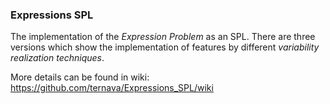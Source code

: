 ### Expressions SPL

The implementation of the <i>Expression Problem</i> as an SPL. There are three versions which show the implementation of features by different <i>variability realization techniques</i>.  

More details can be found in wiki: https://github.com/ternava/Expressions_SPL/wiki
